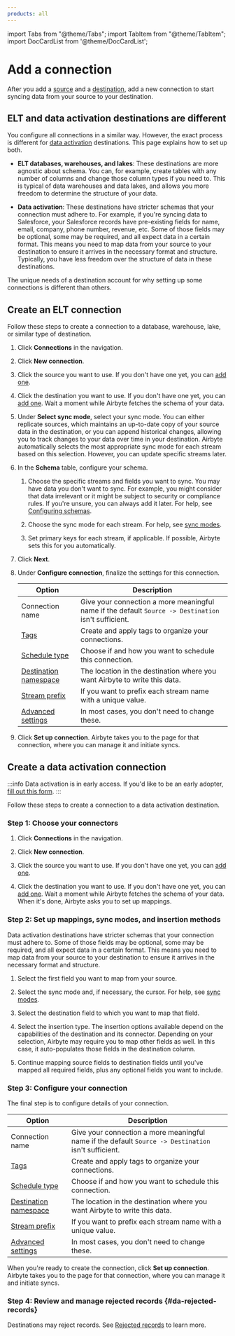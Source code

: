 ```yaml
---
products: all
---
```


import Tabs from "@theme/Tabs";
import TabItem from "@theme/TabItem";
import DocCardList from '@theme/DocCardList';

# Add a connection

After you add a [source](../using-airbyte/getting-started/add-a-source) and a [destination](../using-airbyte/getting-started/add-a-destination), add a new connection to start syncing data from your source to your destination.

## ELT and data activation destinations are different

You configure all connections in a similar way. However, the exact process is different for [data activation](elt-data-activation) destinations. This page explains how to set up both.

- **ELT databases, warehouses, and lakes**: These destinations are more agnostic about schema. You can, for example, create tables with any number of columns and change those column types if you need to. This is typical of data warehouses and data lakes, and allows you more freedom to determine the structure of your data.

- **Data activation**: These destinations have stricter schemas that your connection must adhere to. For example, if you're syncing data to Salesforce, your Salesforce records have pre-existing fields for name, email, company, phone number, revenue, etc. Some of those fields may be optional, some may be required, and all expect data in a certain format. This means you need to map data from your source to your destination to ensure it arrives in the necessary format and structure. Typically, you have less freedom over the structure of data in these destinations.

The unique needs of a destination account for why setting up some connections is different than others.

## Create an ELT connection

Follow these steps to create a connection to a database, warehouse, lake, or similar type of destination.

1. Click **Connections** in the navigation.

2. Click **New connection**.

3. Click the source you want to use. If you don't have one yet, you can [add one](../using-airbyte/getting-started/add-a-source).

4. Click the destination you want to use. If you don't have one yet, you can [add one](../using-airbyte/getting-started/add-a-destination). Wait a moment while Airbyte fetches the schema of your data.

5. Under **Select sync mode**, select your sync mode. You can either replicate sources, which maintains an up-to-date copy of your source data in the destination, or you can append historical changes, allowing you to track changes to your data over time in your destination. Airbyte automatically selects the most appropriate sync mode for each stream based on this selection. However, you can update specific streams later.

6. In the **Schema** table, configure your schema. 

    1. Choose the specific streams and fields you want to sync. You may have data you don't want to sync. For example, you might consider that data irrelevant or it might be subject to security or compliance rules. If you're unsure, you can always add it later. For help, see [Configuring schemas](../using-airbyte/configuring-schema).

    2. Choose the sync mode for each stream. For help, see [sync modes](/platform/using-airbyte/core-concepts/sync-modes/).

    3. Set primary keys for each stream, if applicable. If possible, Airbyte sets this for you automatically.

7. Click **Next**.

8. Under **Configure connection**, finalize the settings for this connection.

    | Option                                                             | Description                                                                                          |
    | ------------------------------------------------------------------ | ---------------------------------------------------------------------------------------------------- |
    | Connection name                                                    | Give your connection a more meaningful name if the default `Source -> Destination` isn't sufficient.  |
    | [Tags](../using-airbyte/tagging)                                   | Create and apply tags to organize your connections.                                                  |
    | [Schedule type](../using-airbyte/core-concepts/sync-schedules)     | Choose if and how you want to schedule this connection.                                              |
    | [Destination namespace](../using-airbyte/core-concepts/namespaces) | The location in the destination where you want Airbyte to write this data.                           |
    | [Stream prefix](../using-airbyte/configuring-schema)                 | If you want to prefix each stream name with a unique value.                                           |
    | [Advanced settings](../using-airbyte/schema-change-management)     | In most cases, you don't need to change these.                                                       |

9. Click **Set up connection**. Airbyte takes you to the page for that connection, where you can manage it and initiate syncs.

## Create a data activation connection

:::info
Data activation is in early access. If you'd like to be an early adopter, [fill out this form](https://form.typeform.com/to/STc7a0jx).
:::

Follow these steps to create a connection to a data activation destination.

### Step 1: Choose your connectors

1. Click **Connections** in the navigation.

2. Click **New connection**.

3. Click the source you want to use. If you don't have one yet, you can [add one](../using-airbyte/getting-started/add-a-source).

4. Click the destination you want to use. If you don't have one yet, you can [add one](../using-airbyte/getting-started/add-a-destination). Wait a moment while Airbyte fetches the schema of your data. When it's done, Airbyte asks you to set up mappings.

### Step 2: Set up mappings, sync modes, and insertion methods

Data activation destinations have stricter schemas that your connection must adhere to. Some of those fields may be optional, some may be required, and all expect data in a certain format. This means you need to map data from your source to your destination to ensure it arrives in the necessary format and structure.

1. Select the first field you want to map from your source.

2. Select the sync mode and, if necessary, the cursor. For help, see [sync modes](/platform/using-airbyte/core-concepts/sync-modes/).

3. Select the destination field to which you want to map that field.

4. Select the insertion type. The insertion options available depend on the capabilities of the destination and its connector. Depending on your selection, Airbyte may require you to map other fields as well. In this case, it auto-populates those fields in the destination column.

5. Continue mapping source fields to destination fields until you've mapped all required fields, plus any optional fields you want to include.

### Step 3: Configure your connection

The final step is to configure details of your connection.

| Option                                                             | Description                                                                                          |
| ------------------------------------------------------------------ | ---------------------------------------------------------------------------------------------------- |
| Connection name                                                    | Give your connection a more meaningful name if the default `Source -> Destination` isn't sufficient.  |
| [Tags](../using-airbyte/tagging)                                   | Create and apply tags to organize your connections.                                                  |
| [Schedule type](../using-airbyte/core-concepts/sync-schedules)     | Choose if and how you want to schedule this connection.                                              |
| [Destination namespace](../using-airbyte/core-concepts/namespaces) | The location in the destination where you want Airbyte to write this data.                           |
| [Stream prefix](../using-airbyte/configuring-schema)                 | If you want to prefix each stream name with a unique value.                                           |
| [Advanced settings](../using-airbyte/schema-change-management)     | In most cases, you don't need to change these.                                                       |

When you're ready to create the connection, click **Set up connection**. Airbyte takes you to the page for that connection, where you can manage it and initiate syncs.

### Step 4: Review and manage rejected records {#da-rejected-records}

Destinations may reject records. See [Rejected records](rejected-records) to learn more.

